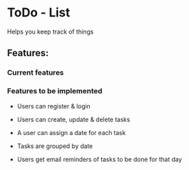 # ToDo - List
Helps you keep track of things

## Features:

### Current features

### Features to be implemented

- Users can register & login

- Users can create, update & delete tasks

- A user can assign a date for each task

- Tasks are grouped by date

- Users get email reminders of tasks to be done for that day
